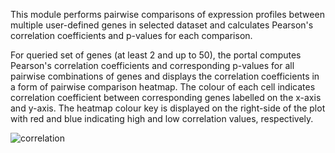 This module performs pairwise comparisons of expression profiles between multiple user-defined genes in selected dataset and calculates Pearson's correlation coefficients and p-values for each comparison.

For queried set of genes (at least 2 and up to 50), the portal computes Pearson's correlation coefficients and corresponding p-values for all pairwise combinations of genes and displays the correlation coefficients in a form of pairwise comparison heatmap. The colour of each cell indicates correlation coefficient between corresponding genes labelled on the x-axis and y-axis. The heatmap colour key is displayed on the right-side of the plot with red and blue indicating high and low correlation values, respectively.

![correlation](https://github.research.its.qmul.ac.uk/hfx320/PED_Analytics/blob/master/images/doc/correlation.png)
